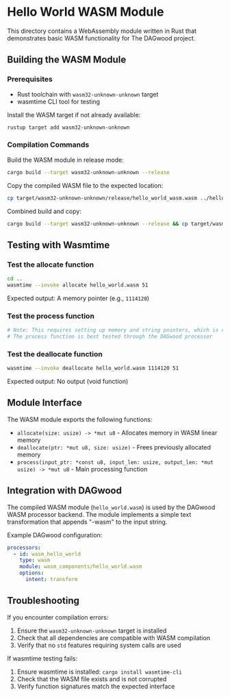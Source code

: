 # Hello World WASM Module

This directory contains a WebAssembly module written in Rust that demonstrates basic WASM functionality for The DAGwood project.

## Building the WASM Module

### Prerequisites
- Rust toolchain with `wasm32-unknown-unknown` target
- wasmtime CLI tool for testing

Install the WASM target if not already available:
```bash
rustup target add wasm32-unknown-unknown
```

### Compilation Commands

Build the WASM module in release mode:
```bash
cargo build --target wasm32-unknown-unknown --release
```

Copy the compiled WASM file to the expected location:
```bash
cp target/wasm32-unknown-unknown/release/hello_world_wasm.wasm ../hello_world.wasm
```

Combined build and copy:
```bash
cargo build --target wasm32-unknown-unknown --release && cp target/wasm32-unknown-unknown/release/hello_world_wasm.wasm ../hello_world.wasm
```

## Testing with Wasmtime

### Test the allocate function
```bash
cd ..
wasmtime --invoke allocate hello_world.wasm 51
```
Expected output: A memory pointer (e.g., `1114120`)

### Test the process function
```bash
# Note: This requires setting up memory and string pointers, which is complex from CLI
# The process function is best tested through the DAGwood processor
```

### Test the deallocate function
```bash
wasmtime --invoke deallocate hello_world.wasm 1114120 51
```
Expected output: No output (void function)

## Module Interface

The WASM module exports the following functions:

- `allocate(size: usize) -> *mut u8` - Allocates memory in WASM linear memory
- `deallocate(ptr: *mut u8, size: usize)` - Frees previously allocated memory  
- `process(input_ptr: *const u8, input_len: usize, output_len: *mut usize) -> *mut u8` - Main processing function

## Integration with DAGwood

The compiled WASM module (`hello_world.wasm`) is used by the DAGwood WASM processor backend. The module implements a simple text transformation that appends "-wasm" to the input string.

Example DAGwood configuration:
```yaml
processors:
  - id: wasm_hello_world
    type: wasm
    module: wasm_components/hello_world.wasm
    options:
      intent: transform
```

## Troubleshooting

If you encounter compilation errors:
1. Ensure the `wasm32-unknown-unknown` target is installed
2. Check that all dependencies are compatible with WASM compilation
3. Verify that no `std` features requiring system calls are used

If wasmtime testing fails:
1. Ensure wasmtime is installed: `cargo install wasmtime-cli`
2. Check that the WASM file exists and is not corrupted
3. Verify function signatures match the expected interface
